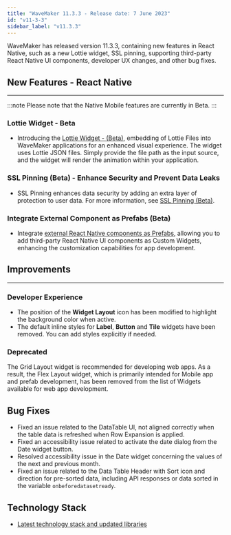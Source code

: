 ```yaml
---
title: "WaveMaker 11.3.3 - Release date: 7 June 2023"
id: "v11-3-3"
sidebar_label: "v11.3.3"
---
```


WaveMaker has released version 11.3.3, containing new features in React Native, such as a new Lottie widget, SSL pinning, supporting third-party React Native UI components, developer UX changes, and other bug fixes. 

## New Features - React Native

---

:::note
Please note that the Native Mobile features are currently in Beta.
:::

### Lottie Widget - Beta

- Introducing the [Lottie Widget - (Beta)](/learn/app-development/widgets/basic/lottie), embedding of Lottie Files into WaveMaker applications for an enhanced visual experience. The widget uses Lottie JSON files. Simply provide the file path as the input source, and the widget will render the animation within your application. 

### SSL Pinning (Beta) - Enhance Security and Prevent Data Leaks

- SSL Pinning enhances data security by adding an extra layer of protection to user data. For more information, see [SSL Pinning (Beta)](/learn/react-native/ssl-pinning).

### Integrate External Component as Prefabs (Beta)

- Integrate [external React Native components as Prefabs](/learn/react-native/custom-widget), allowing you to add third-party React Native UI components as Custom Widgets, enhancing the customization capabilities for app development.

## Improvements

---

### Developer Experience

- The position of the **Widget Layout** icon has been modified to highlight the background color when active.
- The default inline styles for **Label**, **Button** and **Tile** widgets have been removed. You can add styles explicitly if needed.

### Deprecated

The Grid Layout widget is recommended for developing web apps. As a result, the Flex Layout widget, which is primarily intended for Mobile app and prefab development, has been removed from the list of Widgets available for web app development.

## Bug Fixes

- Fixed an issue related to the DataTable UI, not aligned correctly when the table data is refreshed when Row Expansion is applied.
- Fixed an accessibility issue related to activate the date dialog from the Date widget button.
- Resolved accessibility issue in the Date widget concerning the values of the next and previous month.
- Fixed an issue related to the Data Table Header with Sort icon and direction for pre-sorted data, including API responses or data sorted in the variable `onbeforedatasetready`.

## Technology Stack

- [Latest technology stack and updated libraries ](/learn/wavemaker-release-notes#technology-stack) 



